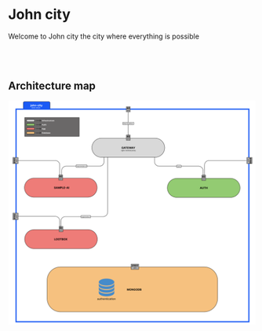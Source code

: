 # John city  
Welcome to John city the city where everything is possible  
<br />
<br />
<br />

## Architecture map
![john-city](./img/john-city.png)  
